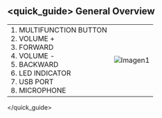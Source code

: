 ## <quick_guide> General Overview
|  |  |
|:-------|:-------|
|1.	MULTIFUNCTION BUTTON <br> 2.	VOLUME + <br> 3.	FORWARD <br> 4.	VOLUME -<br> 5.	BACKWARD<br> 6.	LED INDICATOR<br> 7.	USB PORT <br> 8.	MICROPHONE|![Imagen1](http://static.energysistem.com/images/manuals/39930/52e7dcfe953ce.jpg)|
</quick_guide>
